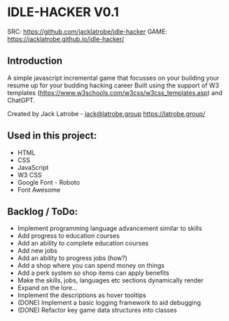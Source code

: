 # IDLE-HACKER V0.1
SRC: https://github.com/jacklatrobe/idle-hacker
GAME: https://jacklatrobe.github.io/idle-hacker/

## Introduction
A simple javascript incremental game that focusses on your building your resume up for your budding hacking career
Built using the support of W3 templates (https://www.w3schools.com/w3css/w3css_templates.asp) and ChatGPT.

Created by Jack Latrobe - jack@latrobe.group
https://latrobe.group/

## Used in this project:
 - HTML
 - CSS
 - JavaScript
 - W3 CSS
 - Google Font - Roboto
 - Font Awesome

 ## Backlog / ToDo:
 - Implement programming language advancement similar to skills
 - Add progress to education courses
 - Add an ability to complete education courses
 - Add new jobs
 - Add an ability to progress jobs (how?)
 - Add a shop where you can spend money on things
 - Add a perk system so shop items can apply benefits
 - Make the skills, jobs, languages etc sections dynamically render
 - Expand on the lore...
 - Implement the descriptions as hover tooltips
 - (DONE) Implement a basic logging framework to aid debugging
 - (DONE) Refactor key game data structures into classes
